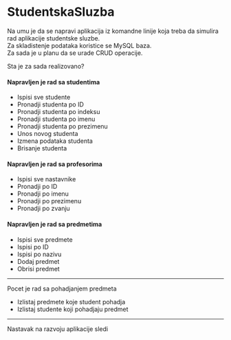 # StudentskaSluzba
Na umu je da se napravi aplikacija iz komandne linije koja treba da simulira rad aplikacije
studentske sluzbe.<br/>
Za skladistenje podataka koristice se MySQL baza.<br/>
Za sada je u planu da se urade CRUD operacije.<br/>

Sta je za sada realizovano?  
#### Napravljen je rad sa studentima  
- Ispisi sve studente
- Pronadji studenta po ID
- Pronadji studenta po indeksu
- Pronadji studenta po imenu
- Pronadji studenta po prezimenu
- Unos novog studenta
- Izmena podataka studenta
- Brisanje studenta

#### Napravljen je rad sa profesorima
- Ispisi sve nastavnike
- Pronadji po ID
- Pronadji po imenu
- Pronadji po prezimenu
- Pronadji po zvanju

#### Napravljen je rad sa predmetima
- Ispisi sve predmete
- Ispisi po ID
- Ispisi po nazivu
- Dodaj predmet
- Obrisi predmet

***
Pocet je rad sa pohadjanjem predmeta  
- Izlistaj predmete koje student pohadja
- Izlistaj studente koji pohadjaju predmet

***  

Nastavak na razvoju aplikacije sledi
